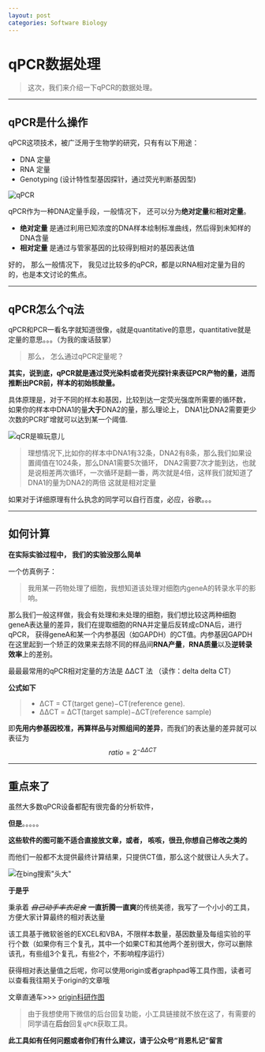 ```yaml
---
layout: post
categories: Software Biology
---
```


# qPCR数据处理


> 这次，我们来介绍一下qPCR的数据处理。

---

## qPCR是什么操作

 qPCR这项技术，被广泛用于生物学的研究，只有有以下用途：

- DNA 定量
- RNA 定量
- Genotyping (设计特性型基因探针，通过荧光判断基因型)

![qPCR](http://upload-images.jianshu.io/upload_images/10532482-5f382c108a0bfdae.png)


qPCR作为一种DNA定量手段，一般情况下， 还可以分为**绝对定量**和**相对定量**。

- **绝对定量** 是通过利用已知浓度的DNA样本绘制标准曲线，然后得到未知样的DNA含量
- **相对定量** 是通过与管家基因的比较得到相对的基因表达值

好的， 那么一般情况下， 我见过比较多的qPCR，都是以RNA相对定量为目的的，也是本文讨论的焦点。

----
## qPCR怎么个q法

qPCR和PCR一看名字就知道很像，`q`就是quantitative的意思，quantitative就是定量的意思。。。（为我的废话鼓掌）

> 那么， 怎么通过qPCR定量呢？


**其实，说到底，qPCR就是通过荧光染料或者荧光探针来表征PCR产物的量，进而推断出PCR前，样本的初始核酸量。**

具体原理是，对于不同的样本和基因，比较到达一定荧光强度所需要的循环数， 如果你的样本中DNA1的量**大于**DNA2的量，那么理论上， DNA1比DNA2需要更少次数的PCR扩增就可以达到某一个阈值.

![qCR是嘛玩意儿](http://www.mypols.de/wp-content/uploads/qPCR-Probe-PCR-Dilution-series.png)

> 理想情况下,比如你的样本中DNA1有32条，DNA2有8条，那么我们如果设置阈值在1024条，那么DNA1需要5次循环， DNA2需要7次才能到达，也就是说相差两次循环，一次循环是翻一番，两次就是4倍，这样我们就知道了 DNA1的量为DNA2的两倍 这就是相对定量

如果对于详细原理有什么执念的同学可以自行百度，必应，谷歌。。。

---

## 如何计算

**在实际实验过程中， 我们的实验没那么简单**

一个仿真例子：

> 我用某一药物处理了细胞，我想知道该处理对细胞内geneA的转录水平的影响。

那么我们一般这样做，我会有处理和未处理的细胞，我们想比较这两种细胞geneA表达量的差异，我们在提取细胞的RNA并定量后反转成cDNA后，进行qPCR， 获得geneA和某一个内参基因（如GAPDH）的CT值。内参基因GAPDH在这里起到一个矫正的效果来去除不同的样品间**RNA产量**，**RNA质量**以及**逆转录效率**上的差别。

最最最常用的qPCR相对定量的方法是 ΔΔCT 法 （读作：delta delta CT）

**公式如下**

> + ΔCT = CT(target gene)−CT(reference gene).
> + ΔΔCT = ΔCT(target sample)−ΔCT(reference sample)

即**先用内参基因校准，再算样品与对照组间的差异**，而我们的表达量的差异就可以表征为  $$ratio = 2^{- ΔΔCT}$$

---

## 重点来了
虽然大多数qPCR设备都配有很完备的分析软件，

 **但是**。。。。。

**这些软件的图可能不适合直接放文章，或者， 咳咳，很丑,你想自己修改之类的**

而他们一般都不太提供最终计算结果，只提供CT值，那么这个就很让人头大了。

![在bing搜索"头大"](http://upload-images.jianshu.io/upload_images/10532482-7c9df6e25b24c69c.png)

**于是乎**

秉承着 *~~自己动手丰衣足食~~* **一直折腾一直爽**的传统美德，我写了一个小小的工具，方便大家计算最终的相对表达量

该工具基于微软爸爸的EXCEL和VBA，不限样本数量，基因数量及每组实验的平行个数（如果你有三个复孔，其中一个如果CT和其他两个差别很大，你可以删除该孔，有些组3个复孔，有些2个，不影响程序运行）

获得相对表达量值之后呢，你可以使用origin或者graphpad等工具作图，读者可以查看我往期关于origin的文章哦

文章直通车>>> [origin科研作图](https://www.jianshu.com/p/febf31d6b1f6)


> 由于我想使用下微信的后台回复功能，小工具链接就不放在这了，有需要的同学请在**后台**回复`qPCR`获取工具。

**此工具如有任何问题或者你们有什么建议，请于公众号“肖恩札记”留言**








